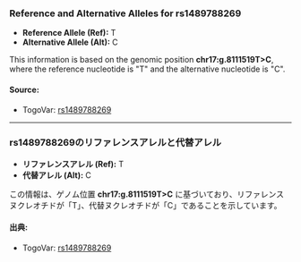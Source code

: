 ### Reference and Alternative Alleles for rs1489788269
- **Reference Allele (Ref):** T  
- **Alternative Allele (Alt):** C  

This information is based on the genomic position **chr17:g.8111519T>C**, where the reference nucleotide is "T" and the alternative nucleotide is "C".

#### Source:
- TogoVar: [rs1489788269](https://identifiers.org/dbsnp/rs1489788269)

---

### rs1489788269のリファレンスアレルと代替アレル
- **リファレンスアレル (Ref):** T  
- **代替アレル (Alt):** C  

この情報は、ゲノム位置 **chr17:g.8111519T>C** に基づいており、リファレンスヌクレオチドが「T」、代替ヌクレオチドが「C」であることを示しています。

#### 出典:
- TogoVar: [rs1489788269](https://identifiers.org/dbsnp/rs1489788269)